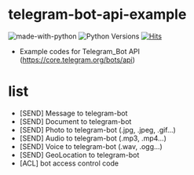 # telegram-bot-api-example
![made-with-python][made-with-python]
![Python Versions][pyversion-button]
[![Hits](https://hits.seeyoufarm.com/api/count/incr/badge.svg?url=https%3A%2F%2Fgithub.com%2Fpassword123456%2Fhit-counter&count_bg=%2379C83D&title_bg=%23555555&icon=&icon_color=%23E7E7E7&title=hits&edge_flat=false)](https://hits.seeyoufarm.com)


[pyversion-button]: https://img.shields.io/pypi/pyversions/Markdown.svg
[made-with-python]: https://img.shields.io/badge/Made%20with-Python-1f425f.svg

- Example codes for Telegram_Bot API (https://core.telegram.org/bots/api)

# list
- [SEND] Message to telegram-bot
- [SEND] Document to telegram-bot
- [SEND] Photo to telegram-bot (.jpg, .jpeg, .gif...)
- [SEND] Audio to telegram-bot (.mp3, .mp4...)
- [SEND] Voice to telegram-bot (.wav, .ogg...)
- [SEND] GeoLocation to telegram-bot
- [ACL]  bot access control code
